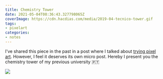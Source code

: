 ```yaml
---
title: Chemistry Tower
date: 2021-05-04T08:36:43.327798065Z
coverImage: https://cdn.hacdias.com/media/2019-04-tecnico-tower.gif
tags:
- pixelart
categories:
- notes
---
```


I've shared this piece in the past in a post where I talked about [trying pixel art](/2019/04/18/trying-pixel-art). However, I feel it deserves its own micro post. Hereby I present you the chemistry tower of my previous university 🇵🇹

![](https://cdn.hacdias.com/media/2019-04-tecnico-tower.gif?class=fw)
